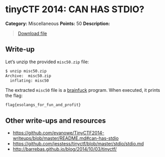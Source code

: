 # tinyCTF 2014: CAN HAS STDIO?

**Category:** Miscellaneous
**Points:** 50
**Description:**

> [Download file](misc50.zip)

## Write-up

Let’s unzip the provided `misc50.zip` file:

```bash
$ unzip misc50.zip
Archive:  misc50.zip
  inflating: misc50
```

The extracted `misc50` file is a [brainfuck](https://en.wikipedia.org/wiki/Brainfuck) program. When executed, it prints the flag:

```
flag{esolangs_for_fun_and_profit}
```

## Other write-ups and resources

* <https://github.com/evanowe/TinyCTF2014-writeups/blob/master/README.md#can-has-stdio>
* <https://github.com/jesstess/tinyctf/blob/master/stdio/stdio.md>
* <http://barrebas.github.io/blog/2014/10/03/tinyctf/>

